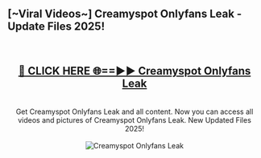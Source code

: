 <h2>[~Viral Videos~] Creamyspot Onlyfans Leak - Update Files 2025!</h2>
<br>
<div align="center">
<h2><a href="https://betterlinks.top/A2PfLJ" rel="nofollow">🔴 CLICK HERE 🌐==►► Creamyspot Onlyfans Leak</a></h2>
<br>
Get Creamyspot Onlyfans Leak and all content. Now you can access all videos and pictures of Creamyspot Onlyfans Leak. New Updated Files 2025!
<br>
<br>
<a href="https://betterlinks.top/A2PfLJ" rel="nofollow" data-target="animated-image.originalLink"><img src="https://i.ibb.co.com/WyWwxjT/player-gif2.gif" alt="Creamyspot Onlyfans Leak" style="max-width: 100%; display: inline-block;" data-target="animated-image.originalImage"></a>
</div>
<br>
